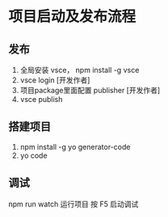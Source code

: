 # 项目启动及发布流程

## 发布

1. 全局安装 vsce， npm install -g vsce
2. vsce login [开发作者]
3. 项目package里面配置 publisher [开发作者]
4. vsce publish

## 搭建项目

1. npm install -g yo generator-code
2. yo code

## 调试
npm run watch 运行项目
按 F5 启动调试

